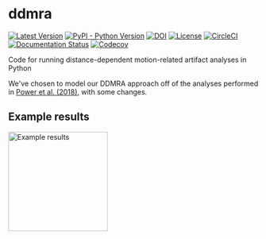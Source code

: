 # ddmra

[![Latest Version](https://img.shields.io/pypi/v/ddmra.svg)](https://pypi.python.org/pypi/ddmra/)
[![PyPI - Python Version](https://img.shields.io/pypi/pyversions/ddmra.svg)](https://pypi.python.org/pypi/ddmra/)
[![DOI](https://zenodo.org/badge/110845855.svg)](https://zenodo.org/badge/latestdoi/110845855)
[![License](https://img.shields.io/badge/License-LGPL%202.1-blue.svg)](https://opensource.org/licenses/LGPL-2.1)
[![CircleCI](https://circleci.com/gh/ME-ICA/ddmra.svg?style=shield)](https://circleci.com/gh/ME-ICA/ddmra)
[![Documentation Status](https://readthedocs.org/projects/ddmra/badge/?version=latest)](http://ddmra.readthedocs.io/en/latest/?badge=latest)
[![Codecov](https://codecov.io/gh/me-ica/ddmra/branch/main/graph/badge.svg)](https://codecov.io/gh/me-ica/ddmra)

Code for running distance-dependent motion-related artifact analyses in Python

We've chosen to model our DDMRA approach off of the analyses performed in
[Power et al. (2018)](https://doi.org/10.1073/pnas.1720985115), with some changes.

## Example results

<img src="docs/_static/example_results.png" alt="Example results" width="200"/>
